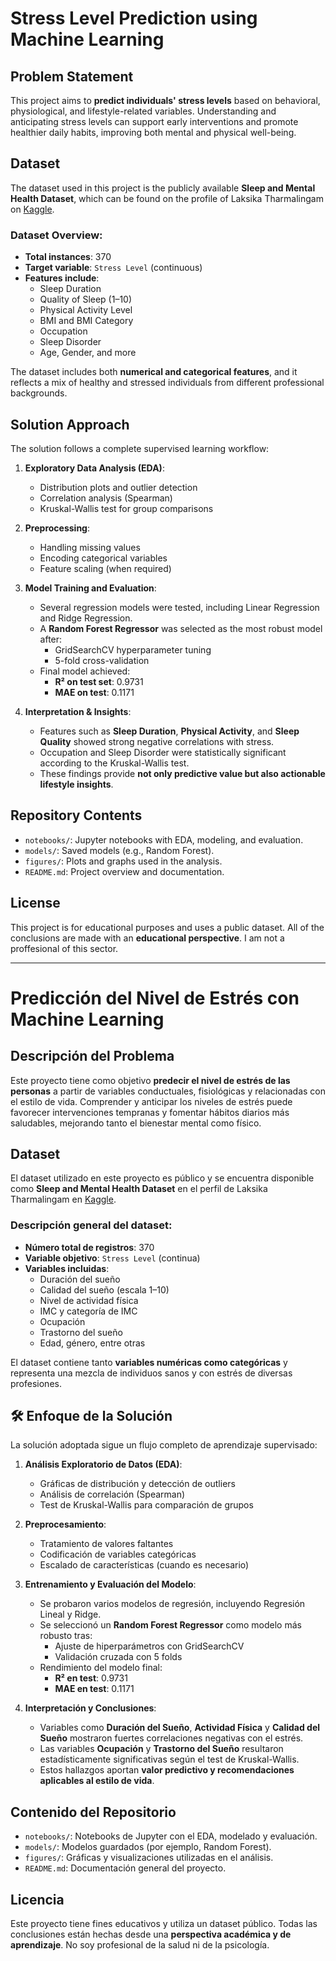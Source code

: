 #  Stress Level Prediction using Machine Learning

##  Problem Statement

This project aims to **predict individuals' stress levels** based on behavioral, physiological, and lifestyle-related variables. Understanding and anticipating stress levels can support early interventions and promote healthier daily habits, improving both mental and physical well-being.

##  Dataset

The dataset used in this project is the publicly available **Sleep and Mental Health Dataset**, which can be found on the profile of Laksika Tharmalingam on [Kaggle]([https://www.kaggle.com/datasets/sujaykapadnis/sleep-and-mental-health-dataset](https://www.kaggle.com/datasets/uom190346a/sleep-health-and-lifestyle-dataset)).

### Dataset Overview:

- **Total instances**: 370
- **Target variable**: `Stress Level` (continuous)
- **Features include**:
  - Sleep Duration
  - Quality of Sleep (1–10)
  - Physical Activity Level
  - BMI and BMI Category
  - Occupation
  - Sleep Disorder
  - Age, Gender, and more

The dataset includes both **numerical and categorical features**, and it reflects a mix of healthy and stressed individuals from different professional backgrounds.

##  Solution Approach

The solution follows a complete supervised learning workflow:

1. **Exploratory Data Analysis (EDA)**:
   - Distribution plots and outlier detection
   - Correlation analysis (Spearman)
   - Kruskal-Wallis test for group comparisons

2. **Preprocessing**:
   - Handling missing values
   - Encoding categorical variables
   - Feature scaling (when required)

3. **Model Training and Evaluation**:
   - Several regression models were tested, including Linear Regression and Ridge Regression.
   - A **Random Forest Regressor** was selected as the most robust model after:
     - GridSearchCV hyperparameter tuning
     - 5-fold cross-validation
   - Final model achieved:
     - **R² on test set**: 0.9731
     - **MAE on test**: 0.1171

4. **Interpretation & Insights**:
   - Features such as **Sleep Duration**, **Physical Activity**, and **Sleep Quality** showed strong negative correlations with stress.
   - Occupation and Sleep Disorder were statistically significant according to the Kruskal-Wallis test.
   - These findings provide **not only predictive value but also actionable lifestyle insights**.

##  Repository Contents

- `notebooks/`: Jupyter notebooks with EDA, modeling, and evaluation.
- `models/`: Saved models (e.g., Random Forest).
- `figures/`: Plots and graphs used in the analysis.
- `README.md`: Project overview and documentation.


##  License

This project is for educational purposes and uses a public dataset. All of the conclusions are made with an **educational perspective**. I am not a proffesional of this sector.

---

#  Predicción del Nivel de Estrés con Machine Learning

##  Descripción del Problema

Este proyecto tiene como objetivo **predecir el nivel de estrés de las personas** a partir de variables conductuales, fisiológicas y relacionadas con el estilo de vida. Comprender y anticipar los niveles de estrés puede favorecer intervenciones tempranas y fomentar hábitos diarios más saludables, mejorando tanto el bienestar mental como físico.

##  Dataset

El dataset utilizado en este proyecto es público y se encuentra disponible como **Sleep and Mental Health Dataset** en el perfil de Laksika Tharmalingam en [Kaggle](https://www.kaggle.com/datasets/uom190346a/sleep-health-and-lifestyle-dataset).

### Descripción general del dataset:

- **Número total de registros**: 370  
- **Variable objetivo**: `Stress Level` (continua)  
- **Variables incluidas**:
  - Duración del sueño  
  - Calidad del sueño (escala 1–10)  
  - Nivel de actividad física  
  - IMC y categoría de IMC  
  - Ocupación  
  - Trastorno del sueño  
  - Edad, género, entre otras  

El dataset contiene tanto **variables numéricas como categóricas** y representa una mezcla de individuos sanos y con estrés de diversas profesiones.

## 🛠 Enfoque de la Solución

La solución adoptada sigue un flujo completo de aprendizaje supervisado:

1. **Análisis Exploratorio de Datos (EDA)**:
   - Gráficas de distribución y detección de outliers  
   - Análisis de correlación (Spearman)  
   - Test de Kruskal-Wallis para comparación de grupos

2. **Preprocesamiento**:
   - Tratamiento de valores faltantes  
   - Codificación de variables categóricas  
   - Escalado de características (cuando es necesario)

3. **Entrenamiento y Evaluación del Modelo**:
   - Se probaron varios modelos de regresión, incluyendo Regresión Lineal y Ridge.  
   - Se seleccionó un **Random Forest Regressor** como modelo más robusto tras:
     - Ajuste de hiperparámetros con GridSearchCV  
     - Validación cruzada con 5 folds  
   - Rendimiento del modelo final:
     - **R² en test**: 0.9731  
     - **MAE en test**: 0.1171  

4. **Interpretación y Conclusiones**:
   - Variables como **Duración del Sueño**, **Actividad Física** y **Calidad del Sueño** mostraron fuertes correlaciones negativas con el estrés.  
   - Las variables **Ocupación** y **Trastorno del Sueño** resultaron estadísticamente significativas según el test de Kruskal-Wallis.  
   - Estos hallazgos aportan **valor predictivo y recomendaciones aplicables al estilo de vida**.

##  Contenido del Repositorio

- `notebooks/`: Notebooks de Jupyter con el EDA, modelado y evaluación.  
- `models/`: Modelos guardados (por ejemplo, Random Forest).  
- `figures/`: Gráficas y visualizaciones utilizadas en el análisis.  
- `README.md`: Documentación general del proyecto.

##  Licencia

Este proyecto tiene fines educativos y utiliza un dataset público. Todas las conclusiones están hechas desde una **perspectiva académica y de aprendizaje**. No soy profesional de la salud ni de la psicología.

